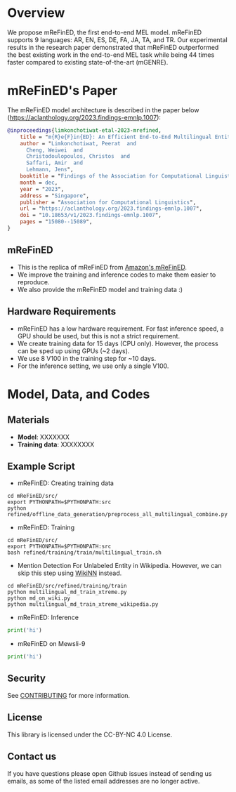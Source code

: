 # Overview
We propose mReFinED, the first end-to-end MEL model. mReFinED supports 9 languages: AR, EN, ES, DE, FA, JA, TA, and TR. Our experimental results in the research paper demonstrated that mReFinED outperformed the best existing work in the end-to-end MEL task while being 44 times faster compared to existing state-of-the-art (mGENRE).

# mReFinED's Paper
The mReFinED model architecture is described in the paper below (https://aclanthology.org/2023.findings-emnlp.1007):
```bibtex
@inproceedings{limkonchotiwat-etal-2023-mrefined,
    title = "m{R}e{F}in{ED}: An Efficient End-to-End Multilingual Entity Linking System",
    author = "Limkonchotiwat, Peerat  and
      Cheng, Weiwei  and
      Christodoulopoulos, Christos  and
      Saffari, Amir  and
      Lehmann, Jens",
    booktitle = "Findings of the Association for Computational Linguistics: EMNLP 2023",
    month = dec,
    year = "2023",
    address = "Singapore",
    publisher = "Association for Computational Linguistics",
    url = "https://aclanthology.org/2023.findings-emnlp.1007",
    doi = "10.18653/v1/2023.findings-emnlp.1007",
    pages = "15080--15089",
}
```

## mReFinED
- This is the replica of mReFinED from [Amazon's mReFinED](https://github.com/amazon-science/ReFinED/tree/mrefined).
- We improve the training and inference codes to make them easier to reproduce.
- We also provide the mReFinED model and training data :) 

## Hardware Requirements
- mReFinED has a low hardware requirement. For fast inference speed, a GPU should be used, but this is not a strict requirement.
- We create training data for 15 days (CPU only). However, the process can be sped up using GPUs (~2 days).
- We use 8 V100 in the training step for ~10 days.
- For the inference setting, we use only a single V100.

# Model, Data, and Codes

## Materials
- **Model**: XXXXXXX
- **Training data**: XXXXXXXX

## Example Script
- mReFinED: Creating training data
```
cd mReFinED/src/
export PYTHONPATH=$PYTHONPATH:src
python refined/offline_data_generation/preprocess_all_multilingual_combine.py
```
- mReFinED: Training
```
cd mReFinED/src/
export PYTHONPATH=$PYTHONPATH:src
bash refined/training/train/multilingual_train.sh
```
- Mention Detection For Unlabeled Entity in Wikipedia. However, we can skip this step using [WikiNN](https://huggingface.co/Babelscape/wikineural-multilingual-ner) instead.
```
cd mReFinED/src/refined/training/train
python multilingual_md_train_xtreme.py
python md_on_wiki.py
python multilingual_md_train_xtreme_wikipedia.py
```
- mReFinED: Inference
```python
print('hi')
```
- mReFinED on Mewsli-9
```python
print('hi')
```  
 
## Security

See [CONTRIBUTING](CONTRIBUTING.md#security-issue-notifications) for more information.

## License

This library is licensed under the CC-BY-NC 4.0 License.

## Contact us
If you have questions please open Github issues instead of sending us emails, as some of the listed email addresses are no longer active.
